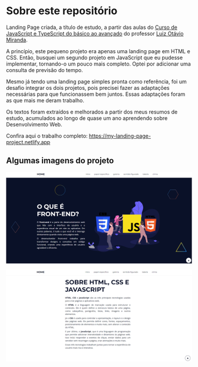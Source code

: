 # Sobre este repositório
Landing Page criada, a título de estudo, a partir das aulas do [Curso de JavaScript e TypeScript do básico ao avançado](https://www.udemy.com/course/curso-de-javascript-moderno-do-basico-ao-avancado/?couponCode=KEEPLEARNING) do professor [Luiz Otávio Miranda](https://github.com/luizomf).

A princípio, este pequeno projeto era apenas uma landing page em HTML e CSS. Então, busquei um segundo projeto em JavaScript que eu pudesse implementar, tornando-o um pouco mais completo. Optei por adicionar uma consulta de previsão do tempo.

Mesmo já tendo uma landing page simples pronta como referência, foi um desafio integrar os dois projetos, pois precisei fazer as adaptações necessárias para que funcionassem bem juntos. Essas adaptações foram as que mais me deram trabalho.

Os textos foram extraídos e melhorados a partir dos meus resumos de estudo, acumulados ao longo de quase um ano aprendendo sobre Desenvolvimento Web.

Confira aqui o trabalho completo: <https://my-landing-page-project.netlify.app>

## Algumas imagens do projeto

![Screenshot](/assets/img/screenshots/home.png)

![Screenshot](/assets/img/screenshots/intro.png)